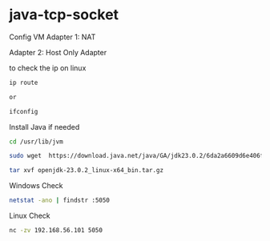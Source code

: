 # java-tcp-socket

Config VM
Adapter 1:
NAT

Adapter 2: 
Host Only Adapter


to check the ip on linux
```bash
ip route

or

ifconfig
```

Install Java if needed
```bash
cd /usr/lib/jvm

sudo wget  https://download.java.net/java/GA/jdk23.0.2/6da2a6609d6e406f85c491fcb119101b/7/GPL/openjdk-23.0.2_linux-x64_bin.tar.gz

tar xvf openjdk-23.0.2_linux-x64_bin.tar.gz
```

Windows Check
```bash
netstat -ano | findstr :5050
```

Linux Check
```bash
nc -zv 192.168.56.101 5050
```
